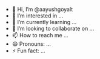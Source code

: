 - 👋 Hi, I’m @aayushgoyalt
- 👀 I’m interested in ...
- 🌱 I’m currently learning ...
- 💞️ I’m looking to collaborate on ...
- 📫 How to reach me ...
- 😄 Pronouns: ...
- ⚡ Fun fact: ...

<!---
aayushgoyalt/aayushgoyalt is a ✨ special ✨ repository because its `README.md` (this file) appears on your GitHub profile.
You can click the Preview link to take a look at your changes.
--->
